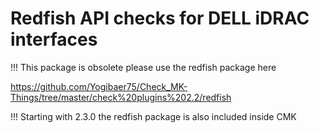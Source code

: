 # Redfish API checks for DELL iDRAC interfaces

!!! This package is obsolete please use the redfish package here

https://github.com/Yogibaer75/Check_MK-Things/tree/master/check%20plugins%202.2/redfish

!!! Starting with 2.3.0 the redfish package is also included inside CMK
